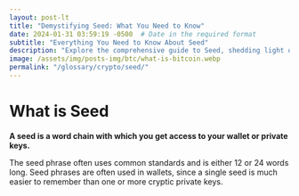```yaml
---
layout: post-lt
title: "Demystifying Seed: What You Need to Know"
date: 2024-01-31 03:59:19 -0500  # Date in the required format
subtitle: "Everything You Need to Know About Seed"
description: "Explore the comprehensive guide to Seed, shedding light on its critical aspects and how it influences the evolving landscape of blockchain technology."
image: /assets/img/posts-img/btc/what-is-bitcoin.webp
permalink: "/glossary/crypto/seed/"
---
```

<h1>What is Seed</h1>
<p> <strong> A seed is a word chain with which you get access to your wallet or private keys. </strong> </p> <p> The seed phrase often uses common standards and is either 12 or 24 words long. Seed phrases are often used in wallets, since a single seed is much easier to remember than one or more cryptic private keys. </p>
